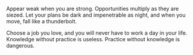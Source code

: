 Appear weak when you are strong.
Opportunities multiply as they are siezed.
Let your plans be dark and impenetrable as night, and when you move, fall like a thunderbolt.

Choose a job you love, and you will never have to work a day in your life.
Knowledge without practice is useless. Practice without knowledge is dangerous.


